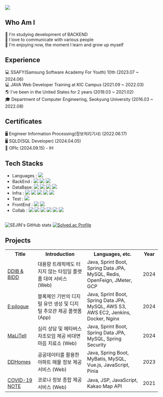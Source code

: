 <img src="https://capsule-render.vercel.app/api?type=waving&color=FFC0CB&height=300&section=header&text=Welcome%20to%20SEJIN's%20Github&fontSize=50" />

## Who Am I
🤩 I'm studying development of BACKEND<br>
🤩 I love to communicate with various people<br>
🤩 I'm enjoying now, the moment I learn and grow up myself<br>
  
## Experience
💻 SSAFY(Samsung Software Academy For Youth) 10th (2023.07 ~ 2024.06)<br>
💻 JAVA Web Developer Training at KIC Campus (2021.09 ~ 2022.03)<br>
🌎 I've been in the United States for 2 years (2019.03 ~ 2021.02)<br>
🎓 Department of Computer Engineering, Seokyung University (2016.03 ~ 2022.08)<br>

## Certificates
🖥 Engineer Information Processing(정보처리기사) (2022.06.17)<br>
🖥 SQLD(SQL Developer) (2024.04.05)<br>
📢 OPIc (2024.09.15) - IH<br>

## Tech Stacks
- Languages : <img src="https://img.shields.io/badge/java-007396?style=for-the-badge&logo=OpenJDK&logoColor=white">
              <br>
- BackEnd : <img src="https://img.shields.io/badge/springboot-6DB33F?style=for-the-badge&logo=spring boot&logoColor=white">
            <img src="https://img.shields.io/badge/Hibernate-59666C?style=for-the-badge&logo=hibernate&logoColor=white">
            <img src="https://img.shields.io/badge/springsecurity-6DB33F?style=for-the-badge&logo=spring security&logoColor=white">
            <br>
- DataBase: <img src="https://img.shields.io/badge/mysql-4479A1?style=for-the-badge&logo=mysql&logoColor=white">
            <img src="https://img.shields.io/badge/redis-DC382D?style=for-the-badge&logo=Redis&logoColor=white">
            <img src="https://img.shields.io/badge/mariaDB-003545?style=for-the-badge&logo=mariaDB&logoColor=white">
            <img src="https://img.shields.io/badge/Amazon S3-569A31?style=for-the-badge&logo=amazons3&logoColor=white">
            <br>
- Infra : <img src="https://img.shields.io/badge/Amazon EC2-FF9900?style=for-the-badge&logo=amazonec2&logoColor=white">
          <img src="https://img.shields.io/badge/Ubuntu-E95420?style=for-the-badge&logo=ubuntu&logoColor=white">
          <img src="https://img.shields.io/badge/Docker-2496ED?style=for-the-badge&logo=docker&logoColor=white">
          <img src="https://img.shields.io/badge/Jenkins-D24939?style=for-the-badge&logo=jenkins&logoColor=white">
          <img src="https://img.shields.io/badge/NGINX-009639?style=for-the-badge&logo=nginx&logoColor=white">
          <br>
- Test : <img src="https://img.shields.io/badge/ApacheJMeter-D22128?style=for-the-badge&logo=ApacheJMeter&logoColor=white">
- FrontEnd : <img src="https://img.shields.io/badge/vue.js-4FC08D?style=for-the-badge&logo=vue.js&logoColor=white"> 
              <img src="https://img.shields.io/badge/bootstrap-7952B3?style=for-the-badge&logo=bootstrap&logoColor=white">
              <br>
- Collab : <img src="https://img.shields.io/badge/gitlab-FC6D26?style=for-the-badge&logo=gitlab&logoColor=white">
            <img src="https://img.shields.io/badge/github-181717?style=for-the-badge&logo=github&logoColor=white">
            <img src="https://img.shields.io/badge/git-F05032?style=for-the-badge&logo=git&logoColor=white">
            <img src="https://img.shields.io/badge/Jira-0052CC?style=for-the-badge&logo=Jira&logoColor=white">
            <img src="https://img.shields.io/badge/Notion-000000?style=for-the-badge&logo=Notion&logoColor=white">
            <img src="https://img.shields.io/badge/Mattermost-0058CC?style=for-the-badge&logo=MatterMost&logoColor=white">
            <br><br>


![SEJIN's GitHub stats](https://github-readme-stats.vercel.app/api?username=SeJin&show_icons=true&theme=buefy)
[![Solved.ac Profile](http://mazassumnida.wtf/api/v2/generate_badge?boj=tpwls101)](https://solved.ac/tpwls101/)
<!-- ![Top Langs](https://github-readme-stats.vercel.app/api/top-langs/?username=tpwls101&layout=compact&theme=buefy) -->



## Projects
<table>
  <tr>
    <th>Title</th>
    <th>Introduction</th>
    <th>Languages, etc.</th>
    <th>Year</th>
  </tr>
  <tr>
    <td><a href="https://github.com/tpwls101/DDIB">DDIB & BIDD</a></td>
    <td> 대용량 트래픽에도 터지지 않는 타임딜 플랫폼 대여 서비스 (Web) </td>
    <td>Java, Sprint Boot, Spring Data JPA, MySQL, Redis, OpenFeign, JMeter, GCP</td>
    <td>2024</td>
  </tr>
  <tr>
    <td><a href="https://github.com/tpwls101/Epilogue">E:pilogue</a></td>
    <td> 블록체인 기반의 디지털 유언 생성 및 디지털 추모관 제공 플랫폼 (App) </td>
    <td>Java, Sprint Boot, Spring Data JPA, MySQL, AWS S3, AWS EC2, Jenkins, Docker, Nginx</td>
    <td>2024</td>
  </tr>
  <tr>
    <td><a href="https://github.com/tpwls101/MaLiTell">MaLiTell</a></td>
    <td> 심리 상담 및 메타버스 자조모임 제공 비대면 마음 치료소 (Web) </td>
    <td>Java, Sprint Boot, Spring Data JPA, MySQL, Spring Security</td>
    <td>2024</td>
  </tr>
  <tr>
    <td><a href="https://github.com/tpwls101/DDHomes">DDHomes</a></td>
    <td> 공공데이터를 활용한 아파트 매물 정보 제공 서비스 (Web) </td>
    <td>Java, Spring Boot, MyBatis, MySQL, Vue.js, JavaScript, Pinia</td>
    <td>2023</td>
  </tr>
   <tr>
    <td><a href="https://github.com/tpwls101/COVID-19 NOTE">COVID-19 NOTE</a></td>
    <td> 코로나 정보 종합 제공 서비스 (Web) </td>
    <td>Java, JSP, JavaScript, Kakao Map API</td>
     <td>2021</td>
  </tr>
</table>

<br />


<!--
**tpwls101/tpwls101** is a ✨ _special_ ✨ repository because its `README.md` (this file) appears on your GitHub profile.

Here are some ideas to get you started:

- 🔭 I’m currently working on ...
- 🌱 I’m currently learning ...
- 👯 I’m looking to collaborate on ...
- 🤔 I’m looking for help with ...
- 💬 Ask me about ...
- 📫 How to reach me: ...
- 😄 Pronouns: ...
- ⚡ Fun fact: ...
-->
